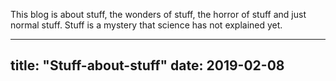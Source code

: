 This blog is about stuff, the wonders of stuff, the horror of stuff and just normal stuff. Stuff is a mystery that science has not explained yet.

---
title: "Stuff-about-stuff"
date: 2019-02-08
---
